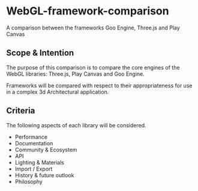 # WebGL-framework-comparison
A comparison between the frameworks Goo Engine, Three.js and Play Canvas

## Scope & Intention

The purpose of this comparison is to compare the core engines of the WebGL libraries: Three.js, Play Canvas and Goo Engine.

Frameworks will be compared with respect to their appropriateness for use in a complex 3d Architectural application.
 

## Criteria
The following aspects of each library will be considered.

- Performance
- Documentation
- Community & Ecosystem
- API
- Lighting & Materials
- Import / Export
- History & future outlook
- Philosophy









